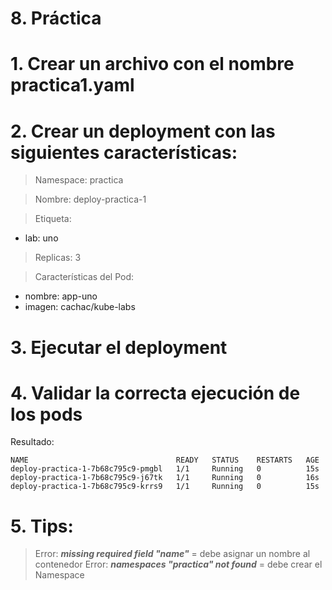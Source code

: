 # 8. Práctica <!-- omit in TOC -->

# 1. Crear un archivo con el nombre practica1.yaml
# 2. Crear un deployment con las siguientes características:
> Namespace: practica

> Nombre: deploy-practica-1

> Etiqueta:
- lab: uno

> Replicas: 3

> Características del Pod:

- nombre: app-uno
- imagen: cachac/kube-labs

# 3. Ejecutar el deployment
# 4. Validar la correcta ejecución de los pods
Resultado:
```
NAME                                 READY   STATUS    RESTARTS   AGE
deploy-practica-1-7b68c795c9-pmgbl   1/1     Running   0          15s
deploy-practica-1-7b68c795c9-j67tk   1/1     Running   0          16s
deploy-practica-1-7b68c795c9-krrs9   1/1     Running   0          15s
```

# 5. Tips:
> Error:  ***missing required field "name"*** = debe asignar un nombre al contenedor
> Error: ***namespaces "practica" not found*** = debe crear el Namespace


